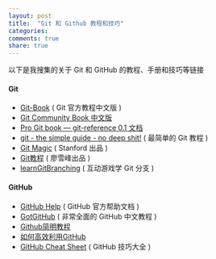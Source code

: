 ```yaml
---
layout: post
title:  "Git 和 Github 教程和技巧"
categories:
comments: true
share: true
---
```


以下是我搜集的关于 Git 和 GitHub 的教程、手册和技巧等链接

#### Git

* [Git-Book](http://git-scm.com/book/zh/v1)  ( Git 官方教程中文版 )
* [Git Community Book 中文版](http://gitbook.liuhui998.com/index.html)
* [Pro Git book — git-reference 0.1 文档](https://git-reference.readthedocs.org/en/latest/)
* [git - the simple guide - no deep shit!](http://rogerdudler.github.io/git-guide/)  ( 最简单的 Git 教程 )
* [Git Magic](http://www-cs-students.stanford.edu/~blynn//gitmagic/)  ( Stanford 出品 )
* [Git教程](http://www.liaoxuefeng.com/wiki/0013739516305929606dd18361248578c67b8067c8c017b000)  ( 廖雪峰出品 )
* [learnGitBranching](http://pcottle.github.io/learnGitBranching/)  ( 互动游戏学 Git 分支 )

#### GitHub

* [GitHub Help](https://help.github.com/)  ( GitHub 官方帮助文档 )
* [GotGitHub](http://www.worldhello.net/gotgithub/)  ( 非常全面的 GitHub 中文教程 )
* [Github简明教程](http://www.yanyulin.info/pages/2013/11/github.html)
* [如何高效利用GitHub](http://www.yangzhiping.com/tech/github.html)
* [GitHub Cheat Sheet](https://github.com/tiimgreen/github-cheat-sheet)  ( GitHub 技巧大全 )
